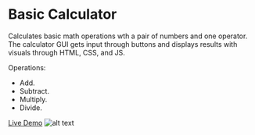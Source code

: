 # Basic Calculator
Calculates basic math operations wth a pair of numbers and one operator. The calculator GUI gets input through buttons and displays results with visuals through HTML, CSS, and JS.

Operations:
- Add.
- Subtract.
- Multiply.
- Divide.

[Live Demo](https://sarahdavis2.github.io/calculator)
![alt text](.img/calculator.png)